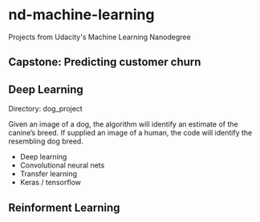 # nd-machine-learning
Projects from Udacity's Machine Learning Nanodegree

## Capstone: Predicting customer churn

## Deep Learning
Directory: dog_project

Given an image of a dog, the algorithm will identify an estimate of the canine’s breed. If supplied an image of a human, the code will identify the resembling dog breed.
* Deep learning
* Convolutional neural nets
* Transfer learning
* Keras / tensorflow

## Reinforment Learning
